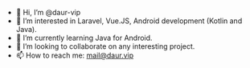- 👋 Hi, I’m @daur-vip
- 👀 I’m interested in Laravel, Vue.JS, Android development (Kotlin and Java).
- 🌱 I’m currently learning Java for Android.
- 💞️ I’m looking to collaborate on any interesting project.
- 📫 How to reach me: mail@daur.vip

<!---
daur-vip/daur-vip is a ✨ special ✨ repository because its `README.md` (this file) appears on your GitHub profile.
You can click the Preview link to take a look at your changes.
--->
